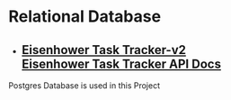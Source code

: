 <h1> Relational Database </h1>
    <ul>
        <li> 
            <h2><a href="#">Eisenhower Task Tracker-v2</a> <br/><a href="https://documenter.getpostman.com/view/39024007/2sB3BEnVS2">Eisenhower Task Tracker API Docs</a></h2>
        </li>
    </ul>
<p>Postgres Database is used in this Project</p>